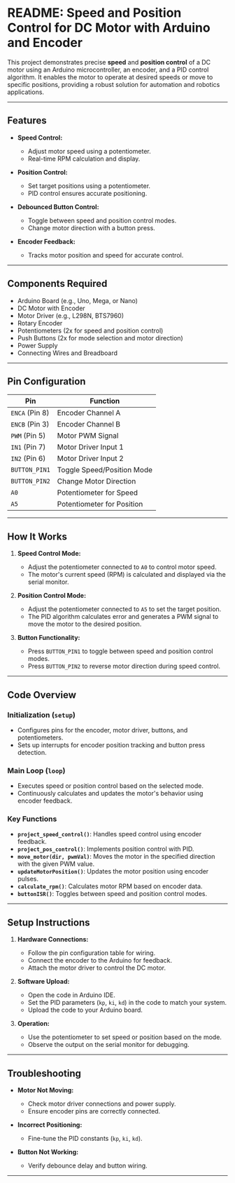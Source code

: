 # README: Speed and Position Control for DC Motor with Arduino and Encoder

This project demonstrates precise **speed** and **position control** of a DC motor using an Arduino microcontroller, an encoder, and a PID control algorithm. It enables the motor to operate at desired speeds or move to specific positions, providing a robust solution for automation and robotics applications.

---

## Features

* **Speed Control:**

  * Adjust motor speed using a potentiometer.
  * Real-time RPM calculation and display.

* **Position Control:**

  * Set target positions using a potentiometer.
  * PID control ensures accurate positioning.

* **Debounced Button Control:**

  * Toggle between speed and position control modes.
  * Change motor direction with a button press.

* **Encoder Feedback:**

  * Tracks motor position and speed for accurate control.

---

## Components Required

* Arduino Board (e.g., Uno, Mega, or Nano)
* DC Motor with Encoder
* Motor Driver (e.g., L298N, BTS7960)
* Rotary Encoder
* Potentiometers (2x for speed and position control)
* Push Buttons (2x for mode selection and motor direction)
* Power Supply
* Connecting Wires and Breadboard

---

## Pin Configuration

| Pin            | Function                   |
| -------------- | -------------------------- |
| `ENCA` (Pin 8) | Encoder Channel A          |
| `ENCB` (Pin 3) | Encoder Channel B          |
| `PWM` (Pin 5)  | Motor PWM Signal           |
| `IN1` (Pin 7)  | Motor Driver Input 1       |
| `IN2` (Pin 6)  | Motor Driver Input 2       |
| `BUTTON_PIN1`  | Toggle Speed/Position Mode |
| `BUTTON_PIN2`  | Change Motor Direction     |
| `A0`           | Potentiometer for Speed    |
| `A5`           | Potentiometer for Position |

---

## How It Works

1. **Speed Control Mode:**

   * Adjust the potentiometer connected to `A0` to control motor speed.
   * The motor's current speed (RPM) is calculated and displayed via the serial monitor.

2. **Position Control Mode:**

   * Adjust the potentiometer connected to `A5` to set the target position.
   * The PID algorithm calculates error and generates a PWM signal to move the motor to the desired position.

3. **Button Functionality:**

   * Press `BUTTON_PIN1` to toggle between speed and position control modes.
   * Press `BUTTON_PIN2` to reverse motor direction during speed control.

---

## Code Overview

### Initialization (`setup`)

* Configures pins for the encoder, motor driver, buttons, and potentiometers.
* Sets up interrupts for encoder position tracking and button press detection.

### Main Loop (`loop`)

* Executes speed or position control based on the selected mode.
* Continuously calculates and updates the motor's behavior using encoder feedback.

### Key Functions

* **`project_speed_control()`**: Handles speed control using encoder feedback.
* **`project_pos_control()`**: Implements position control with PID.
* **`move_motor(dir, pwmVal)`**: Moves the motor in the specified direction with the given PWM value.
* **`updateMotorPosition()`**: Updates the motor position using encoder pulses.
* **`calculate_rpm()`**: Calculates motor RPM based on encoder data.
* **`buttonISR()`**: Toggles between speed and position control modes.

---

## Setup Instructions

1. **Hardware Connections:**

   * Follow the pin configuration table for wiring.
   * Connect the encoder to the Arduino for feedback.
   * Attach the motor driver to control the DC motor.

2. **Software Upload:**

   * Open the code in Arduino IDE.
   * Set the PID parameters (`kp`, `ki`, `kd`) in the code to match your system.
   * Upload the code to your Arduino board.

3. **Operation:**

   * Use the potentiometer to set speed or position based on the mode.
   * Observe the output on the serial monitor for debugging.

---

## Troubleshooting

* **Motor Not Moving:**

  * Check motor driver connections and power supply.
  * Ensure encoder pins are correctly connected.

* **Incorrect Positioning:**

  * Fine-tune the PID constants (`kp`, `ki`, `kd`).

* **Button Not Working:**

  * Verify debounce delay and button wiring.

---


